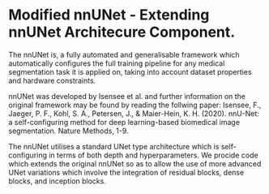 # Modified nnUNet - Extending nnUNet Architecure Component.


The nnUNet is, a fully automated and generalisable framework which automatically configures the full training pipeline for any medical segmentation task it is applied on, taking into account dataset properties and hardware constraints.  

nnUNet was developed by Isensee et al. and further information on the original framework may be found by reading the follwing paper:
    Isensee, F., Jaeger, P. F., Kohl, S. A., Petersen, J., & Maier-Hein, K. H. (2020). nnU-Net: a self-configuring method 
    for deep learning-based biomedical image segmentation. Nature Methods, 1-9.

The nnUNet utilises a standard UNet type architecture which is self-configuring in terms of both depth and hyperparameters. 
We procide code which extends the original nnUNet so as to allow the use of more advanced UNet variations which involve the integration of residual blocks, dense blocks, and inception blocks. 

